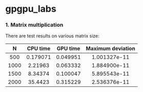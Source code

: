 # gpgpu_labs

### 1. Matrix multiplication
There are test results on various matrix size:

| N     | CPU time | GPU time | Maximum deviation |
| :---: | :------: | :------: | :---------------: |
| 500   | 0.179071 | 0.049951 | 1.001327e-11      |
| 1000  | 2.21963  | 0.063332 | 1.884900e-11      |
| 1500  | 8.34374  | 0.100047 | 5.895543e-11      |
| 2000  | 35.4423  | 0.315229 | 2.536376e-11      |